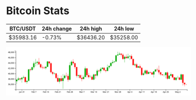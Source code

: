 # Bitcoin Stats

BTC/USDT|24h change|24h high|24h low|
|---|---|---|---|
|$35983.16|-0.73%|$36436.20|$35258.00|

<img src="./chart.svg">
